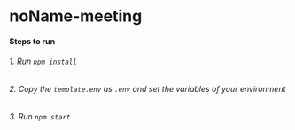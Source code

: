 # noName-meeting

#### Steps to run

###### 1. Run `npm install`

###### 2. Copy the `template.env` as `.env` and set the variables of your environment

###### 3. Run `npm start`
